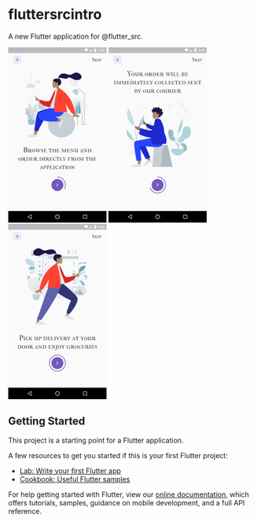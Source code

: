 # fluttersrcintro

A new Flutter application for @flutter_src.

![1](https://raw.githubusercontent.com/mahmoud-eslami/IntroductionPage/master/git_image/screenshot-2020-04-07_11.54.55.606.png)
![2](https://raw.githubusercontent.com/mahmoud-eslami/IntroductionPage/master/git_image/screenshot-2020-04-07_11.53.33.542.png)
![3](https://raw.githubusercontent.com/mahmoud-eslami/IntroductionPage/master/git_image/screenshot-2020-04-07_11.53.36.056.png)

## Getting Started

This project is a starting point for a Flutter application.

A few resources to get you started if this is your first Flutter project:

- [Lab: Write your first Flutter app](https://flutter.dev/docs/get-started/codelab)
- [Cookbook: Useful Flutter samples](https://flutter.dev/docs/cookbook)

For help getting started with Flutter, view our
[online documentation](https://flutter.dev/docs), which offers tutorials,
samples, guidance on mobile development, and a full API reference.
